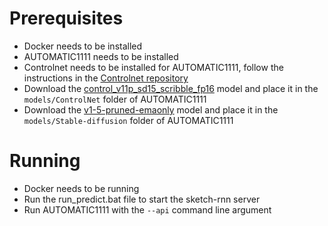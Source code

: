 # Prerequisites
- Docker needs to be installed
- AUTOMATIC1111 needs to be installed
- Controlnet needs to be installed for AUTOMATIC1111, follow the instructions in the [Controlnet repository](https://github.com/Mikubill/sd-webui-controlnet?tab=readme-ov-file#installation)
- Download the [control_v11p_sd15_scribble_fp16](https://huggingface.co/comfyanonymous/ControlNet-v1-1_fp16_safetensors/blob/main/control_v11p_sd15_scribble_fp16.safetensors) model and place it in the `models/ControlNet` folder of AUTOMATIC1111
- Download the [v1-5-pruned-emaonly](https://huggingface.co/wsj1995/stable-diffusion-models/blob/4bdfc26ef64249f9d55d28e0db9a0ee638c6a309/v1-5-pruned-emaonly.safetensors) model and place it in the `models/Stable-diffusion` folder of AUTOMATIC1111

# Running
- Docker needs to be running
- Run the run_predict.bat file to start the sketch-rnn server
- Run AUTOMATIC1111 with the `--api` command line argument
